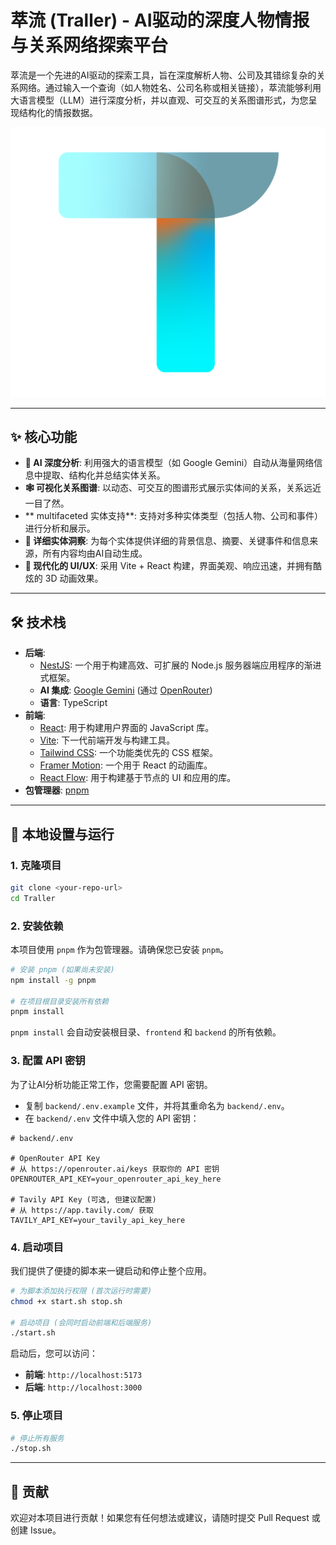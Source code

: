 # 萃流 (Traller) - AI驱动的深度人物情报与关系网络探索平台

萃流是一个先进的AI驱动的探索工具，旨在深度解析人物、公司及其错综复杂的关系网络。通过输入一个查询（如人物姓名、公司名称或相关链接），萃流能够利用大语言模型（LLM）进行深度分析，并以直观、可交互的关系图谱形式，为您呈现结构化的情报数据。

![Traller UI Demo](frontend/public/images/logos/logo%20Traller(1).png)

---

## ✨ 核心功能

- **🤖 AI 深度分析**: 利用强大的语言模型（如 Google Gemini）自动从海量网络信息中提取、结构化并总结实体关系。
- **🕸️ 可视化关系图谱**: 以动态、可交互的图谱形式展示实体间的关系，关系远近一目了然。
- ** multifaceted 实体支持**: 支持对多种实体类型（包括人物、公司和事件）进行分析和展示。
- **📝 详细实体洞察**: 为每个实体提供详细的背景信息、摘要、关键事件和信息来源，所有内容均由AI自动生成。
- **💅 现代化的 UI/UX**: 采用 Vite + React 构建，界面美观、响应迅速，并拥有酷炫的 3D 动画效果。

---

## 🛠️ 技术栈

- **后端**:
  - [NestJS](https://nestjs.com/): 一个用于构建高效、可扩展的 Node.js 服务器端应用程序的渐进式框架。
  - **AI 集成**: [Google Gemini](https://ai.google/discover/gemini/) (通过 [OpenRouter](https://openrouter.ai/))
  - **语言**: TypeScript
- **前端**:
  - [React](https://reactjs.org/): 用于构建用户界面的 JavaScript 库。
  - [Vite](https://vitejs.dev/): 下一代前端开发与构建工具。
  - [Tailwind CSS](https://tailwindcss.com/): 一个功能类优先的 CSS 框架。
  - [Framer Motion](https://www.framer.com/motion/): 一个用于 React 的动画库。
  - [React Flow](https://reactflow.dev/): 用于构建基于节点的 UI 和应用的库。
- **包管理器**: [pnpm](https://pnpm.io/)

---

## 🚀 本地设置与运行

### 1. 克隆项目

```bash
git clone <your-repo-url>
cd Traller
```

### 2. 安装依赖

本项目使用 `pnpm` 作为包管理器。请确保您已安装 `pnpm`。

```bash
# 安装 pnpm (如果尚未安装)
npm install -g pnpm

# 在项目根目录安装所有依赖
pnpm install
```
`pnpm install` 会自动安装根目录、`frontend` 和 `backend` 的所有依赖。

### 3. 配置 API 密钥

为了让AI分析功能正常工作，您需要配置 API 密钥。

- 复制 `backend/.env.example` 文件，并将其重命名为 `backend/.env`。
- 在 `backend/.env` 文件中填入您的 API 密钥：

```env
# backend/.env

# OpenRouter API Key
# 从 https://openrouter.ai/keys 获取你的 API 密钥
OPENROUTER_API_KEY=your_openrouter_api_key_here

# Tavily API Key (可选, 但建议配置)
# 从 https://app.tavily.com/ 获取
TAVILY_API_KEY=your_tavily_api_key_here
```

### 4. 启动项目

我们提供了便捷的脚本来一键启动和停止整个应用。

```bash
# 为脚本添加执行权限 (首次运行时需要)
chmod +x start.sh stop.sh

# 启动项目 (会同时启动前端和后端服务)
./start.sh
```

启动后，您可以访问：
- **前端**: `http://localhost:5173`
- **后端**: `http://localhost:3000`

### 5. 停止项目

```bash
# 停止所有服务
./stop.sh
```

---

## 🤝 贡献

欢迎对本项目进行贡献！如果您有任何想法或建议，请随时提交 Pull Request 或创建 Issue。
